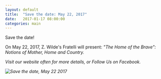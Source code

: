 ```yaml
---
layout: default
title:  "Save the date: May 22, 2017"
date:   2017-01-17 08:00:00
categories: main
---
```


Save the date! 

On May 22, 2017, Z. Wilde's Fratelli will present: <em>"The Home of the Brave": Notions of Mother, Home and Country.

Visit our website often for more details, or Follow Us on Facebook.

![Save the date, May 22 2017](/static/images/2017_May_22_SaveTheDate.jpg)
